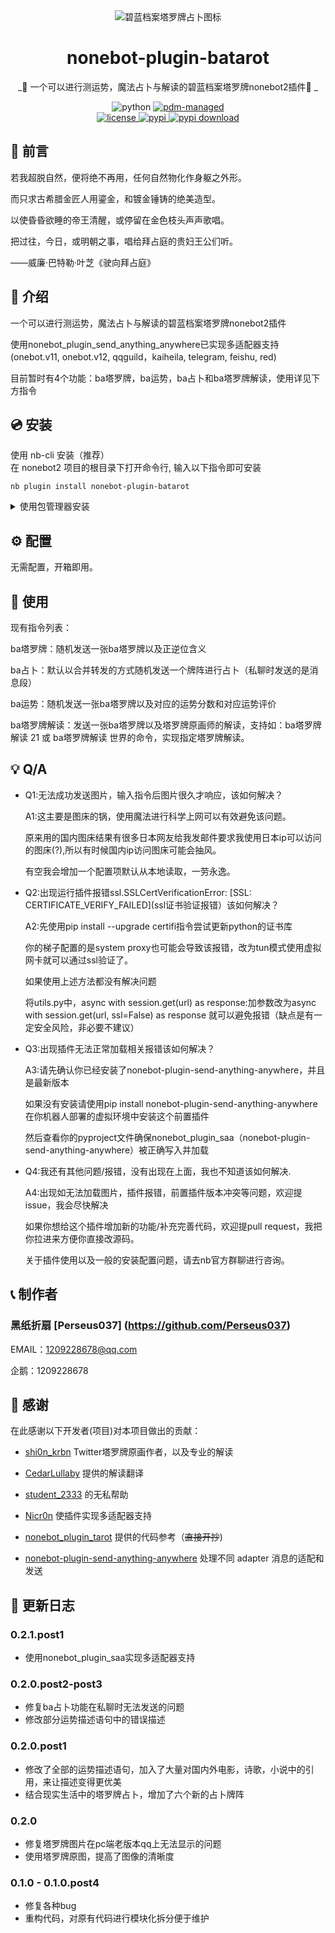 <div align="center">
  <img src="https://github.com/Perseus037/nonebot_plugin_batarot/blob/main/Alice%20tarot%20picture.jpg" alt="碧蓝档案塔罗牌占卜图标" >

# nonebot-plugin-batarot

_🔮 一个可以进行测运势，魔法占卜与解读的碧蓝档案塔罗牌nonebot2插件🔮 _

<img src="https://img.shields.io/badge/python-3.8+-blue.svg" alt="python">
<a href="https://pdm.fming.dev">
  <img src="https://img.shields.io/badge/pdm-managed-blueviolet" alt="pdm-managed">
</a>
<!-- <a href="https://wakatime.com/badge/user/b61b0f9a-f40b-4c82-bc51-0a75c67bfccf/project/f4778875-45a4-4688-8e1b-b8c844440abb">
  <img src="https://wakatime.com/badge/user/b61b0f9a-f40b-4c82-bc51-0a75c67bfccf/project/f4778875-45a4-4688-8e1b-b8c844440abb.svg" alt="wakatime">
</a> -->

<br />

<a href="./LICENSE">
  <img src="https://img.shields.io/github/license/lgc-NB2Dev/nonebot-plugin-uma.svg" alt="license">
</a>
<a href="https://pypi.python.org/pypi/nonebot-plugin-batarot">
  <img src="https://img.shields.io/pypi/v/nonebot-plugin-batarot.svg" alt="pypi">
</a>
<a href="https://pypi.org/project/nonebot-plugin-batarot/">
  <img src="https://img.shields.io/pypi/dm/nonebot-plugin-batarot.svg" alt="pypi download">
</a>

</div>

<div align="left">

## 💬 前言

若我超脱自然，便将绝不再用，任何自然物化作身躯之外形。

而只求古希腊金匠人用鎏金，和镀金锤铸的绝美造型。

以使昏昏欲睡的帝王清醒，或停留在金色枝头声声歌唱。

把过往，今日，或明朝之事，唱给拜占庭的贵妇王公们听。

——威廉·巴特勒·叶芝《驶向拜占庭》

## 📖 介绍

一个可以进行测运势，魔法占卜与解读的碧蓝档案塔罗牌nonebot2插件

使用nonebot_plugin_send_anything_anywhere已实现多适配器支持(onebot.v11, onebot.v12, qqguild，kaiheila, telegram, feishu, red)

目前暂时有4个功能：ba塔罗牌，ba运势，ba占卜和ba塔罗牌解读，使用详见下方指令

## 💿 安装

</details>
<summary>使用 nb-cli 安装（推荐）</summary>
在 nonebot2 项目的根目录下打开命令行, 输入以下指令即可安装

    nb plugin install nonebot-plugin-batarot

</details>

<details>
<summary>使用包管理器安装</summary>
在 nonebot2 项目的插件目录下, 打开命令行, 根据你使用的包管理器, 输入相应的安装命令

<details>
<summary>pip</summary>

    pip install nonebot-plugin-batarot[all]

</details>
<details>
<summary>pdm</summary>

    pdm add nonebot-plugin-batarot[all]

</details>
<details>
<summary>poetry</summary>

    poetry add nonebot-plugin-batarot[all]

</details>
<details>
<summary>conda</summary>

    conda install nonebot-plugin-batarot[all]

</details>

打开 nonebot2 项目根目录下的 `pyproject.toml` 文件, 在 `[tool.nonebot]` 部分追加写入

    plugins = ["nonebot_plugin_batarot"]

</details>

## ⚙️ 配置

无需配置，开箱即用。

## 🎉 使用

现有指令列表：

ba塔罗牌：随机发送一张ba塔罗牌以及正逆位含义

ba占卜：默认以合并转发的方式随机发送一个牌阵进行占卜（私聊时发送的是消息段）

ba运势：随机发送一张ba塔罗牌以及对应的运势分数和对应运势评价

ba塔罗牌解读：发送一张ba塔罗牌以及塔罗牌原画师的解读，支持如：ba塔罗牌解读 21 或 ba塔罗牌解读 世界的命令，实现指定塔罗牌解读。

## 💡 Q/A
- Q1:无法成功发送图片，输入指令后图片很久才响应，该如何解决？

  A1:这主要是图床的锅，使用魔法进行科学上网可以有效避免该问题。
  
     原来用的国内图床结果有很多日本网友给我发邮件要求我使用日本ip可以访问的图床(?),所以有时候国内ip访问图床可能会抽风。
  
     有空我会增加一个配置项默认从本地读取，一劳永逸。

- Q2:出现运行插件报错ssl.SSLCertVerificationError: [SSL: CERTIFICATE_VERIFY_FAILED](ssl证书验证报错）该如何解决？

  A2:先使用pip install --upgrade certifi指令尝试更新python的证书库

    你的梯子配置的是system proxy也可能会导致该报错，改为tun模式使用虚拟网卡就可以通过ssl验证了。

    如果使用上述方法都没有解决问题

    将utils.py中，async with session.get(url) as response:加参数改为async with session.get(url, ssl=False) as response 就可以避免报错（缺点是有一定安全风险，非必要不建议）
  
   
- Q3:出现插件无法正常加载相关报错该如何解决？

  A3:请先确认你已经安装了nonebot-plugin-send-anything-anywhere，并且是最新版本
  
     如果没有安装请使用pip install nonebot-plugin-send-anything-anywhere在你机器人部署的虚拟环境中安装这个前置插件
  
     然后查看你的pyproject文件确保nonebot_plugin_saa（nonebot-plugin-send-anything-anywhere）被正确写入并加载
  

- Q4:我还有其他问题/报错，没有出现在上面，我也不知道该如何解决.

  A4:出现如无法加载图片，插件报错，前置插件版本冲突等问题，欢迎提issue，我会尽快解决
     
     如果你想给这个插件增加新的功能/补充完善代码，欢迎提pull request，我把你拉进来方便你直接改源码。

     关于插件使用以及一般的安装配置问题，请去nb官方群聊进行咨询。

## 📞 制作者

### 黑纸折扇 [Perseus037] (https://github.com/Perseus037)

EMAIL：1209228678@qq.com

企鹅：1209228678

## 🙏 感谢

在此感谢以下开发者(项目)对本项目做出的贡献：

-  [shi0n_krbn](twitter@shi0n_krbn) Twitter塔罗牌原画作者，以及专业的解读

-  [CedarLullaby](https://space.bilibili.com/2910913) 提供的解读翻译

-  [student_2333](https://github.com/lgc2333) 的无私帮助

-  [Nicr0n](https://github.com/Nicr0n)  使插件实现多适配器支持

-  [nonebot_plugin_tarot](https://github.com/MinatoAquaCrews/nonebot_plugin_tarot) 提供的代码参考（~~直接开抄~~)

-  [nonebot-plugin-send-anything-anywhere](https://github.com/MountainDash/nonebot-plugin-send-anything-anywhere) 处理不同 adapter 消息的适配和发送

## 📝 更新日志

### 0.2.1.post1
- 使用nonebot_plugin_saa实现多适配器支持

### 0.2.0.post2-post3
- 修复ba占卜功能在私聊时无法发送的问题
- 修改部分运势描述语句中的错误描述

### 0.2.0.post1
- 修改了全部的运势描述语句，加入了大量对国内外电影，诗歌，小说中的引用，来让描述变得更优美
- 结合现实生活中的塔罗牌占卜，增加了六个新的占卜牌阵
  
### 0.2.0
- 修复塔罗牌图片在pc端老版本qq上无法显示的问题
- 使用塔罗牌原图，提高了图像的清晰度

### 0.1.0 - 0.1.0.post4

- 修复各种bug
- 重构代码，对原有代码进行模块化拆分便于维护

